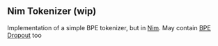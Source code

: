 ## Nim Tokenizer (wip)

Implementation of a simple BPE tokenizer, but in <a href="https://nim-lang.org/">Nim</a>. May contain <a href="https://arxiv.org/abs/1910.13267">BPE Dropout</a> too
